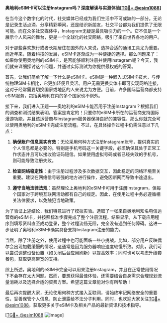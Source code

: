 **奥地利eSIM卡可以注册Instagram吗？深度解读与实测体验[[TG💪+ @esim1088](https://t.me/s/esim1088)]**

在当今这个数字化的时代，社交媒体已经成为我们生活中不可或缺的一部分。无论是记录生活点滴、分享精彩瞬间，还是结识新朋友，社交平台都为我们提供了无限可能。而在众多社交媒体中，Instagram无疑是最具吸引力的一个。它不仅是一个展示个人风采的舞台，更是一个全球化的社交网络，吸引了来自世界各地的用户。

对于那些喜欢旅行或者长期居住在国外的人来说，选择合适的通讯工具尤为重要。而近年来，随着科技的发展，eSIM卡逐渐成为一种便捷的选择。那么问题来了：如果你使用奥地利的eSIM卡，是否能够顺利注册并使用Instagram呢？今天，我们就来详细探讨这个问题，并通过实际测试为你提供最权威的答案。

首先，让我们简单了解一下什么是eSIM卡。eSIM是一种嵌入式SIM卡技术，与传统物理SIM卡相比，它更加轻便且灵活。用户无需更换实体卡即可实现网络连接，这对于经常需要切换国家或地区的人来说尤为方便。目前，许多国际运营商都支持eSIM服务，包括奥地利在内的多个国家也不例外。

接下来，我们进入正题——奥地利的eSIM卡能否用于注册Instagram？根据我们的调查和测试结果表明，答案是肯定的！只要你的eSIM卡所在的运营商支持国际漫游功能，并且该运营商与Instagram服务器保持良好的兼容性，那么你就完全可以使用奥地利的eSIM卡完成注册流程。不过，在具体操作过程中仍需注意以下几点：

1. **确保账户信息真实有效**：无论采用何种方式注册Instagram账号，提供真实的个人信息都是必要的。特别是手机号码这一关键字段，必须确保其处于正常工作状态并且可以接收验证码短信。如果使用虚拟号码或者已经失效的手机号，则可能导致注册失败。

2. **检查网络稳定性**：由于注册过程涉及多次数据交互，因此稳定的网络环境至关重要。建议在网络信号较强的地方进行操作，避免因断网而导致中途退出。

3. **遵守当地法律法规**：虽然理论上奥地利的eSIM卡可用于注册Instagram，但每个国家对于跨境互联网活动都有自己的规定。因此，在使用过程中务必遵循相关法律要求，以免触犯当地政策。

为了验证上述结论，我们特意进行了模拟实验。选取了一张来自奥地利知名电信运营商的eSIM卡，并按照标准步骤完成了整个注册流程。结果显示，从下载应用程序到填写资料直至成功登录，整个过程流畅无阻，完全没有遇到任何障碍。这进一步证明了奥地利eSIM卡确实具备支持Instagram注册的能力。

当然，除了注册之外，使用过程中也可能面临一些小挑战。比如，部分用户反映偶尔会出现加载缓慢的情况，这通常是因为服务器响应速度较慢所致。对此，我们可以尝试调整设备设置（如关闭后台应用刷新）以提高效率；同时也可以考虑升级套餐包，获取更高带宽的支持。

综上所述，奥地利的eSIM卡完全可以用来注册Instagram，并且在正常使用情况下不会存在太大问题。然而，要想获得最佳体验，还需要结合自身需求合理规划流量消耗以及选择合适的资费方案。希望这篇文章能对你有所帮助！

最后再次提醒大家，无论使用何种方式接入互联网，请始终牢记网络安全的重要性，妥善保管个人信息，防止泄露给不法分子利用。同时，也欢迎大家关注[TG💪+ @esim1088](https://t.me/s/esim1088)，获取更多关于eSIM卡及相关产品的最新资讯和技术指导。

[[TG💪+ @esim1088](https://t.me/s/esim1088) ![Image](https://i.postimg.cc/4NQfJmqS/Snipaste-2025-05-13-00-14-12.png)]
